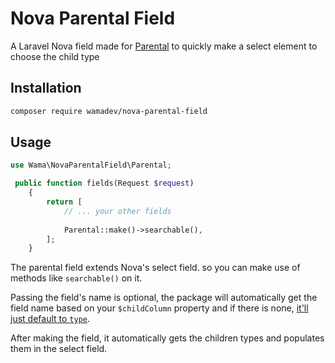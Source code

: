 # Nova Parental Field
A Laravel Nova field made for [Parental](https://github.com/calebporzio/parental) to quickly make a select element to choose the child type

## Installation

```bash
composer require wamadev/nova-parental-field
```

## Usage

```php
use Wama\NovaParentalField\Parental;

 public function fields(Request $request)
    {
        return [
            // ... your other fields
            
            Parental::make()->searchable(),
        ];
    }
```
The parental field extends Nova's select field. so you can make use of methods like `searchable()` on it.

Passing the field's name is optional, the package will automatically get the field name based on your `$childColumn` property and if there is none, [it'll just default to `type`](https://github.com/calebporzio/parental/blob/a0739736b9a34cb78bca5b4eda45882765644ff5/src/HasChildren.php#L174).

After making the field, it automatically gets the children types and populates them in the select field.
